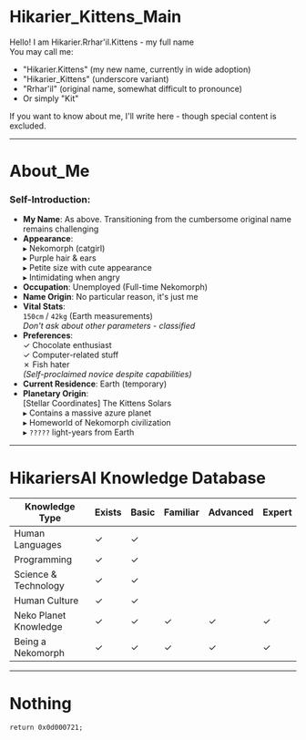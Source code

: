 # Hikarier_Kittens_Main

Hello! I am Hikarier.Rrhar'il.Kittens - my full name  
You may call me:  
- "Hikarier.Kittens" (my new name, currently in wide adoption)  
- "Hikarier_Kittens" (underscore variant)  
- "Rrhar'il" (original name, somewhat difficult to pronounce)  
- Or simply "Kit"  

If you want to know about me, I'll write here - though special content is excluded.

---

# About_Me

### Self-Introduction:
- **My Name**: As above. Transitioning from the cumbersome original name remains challenging
- **Appearance**:  
  ▸ Nekomorph (catgirl)  
  ▸ Purple hair & ears  
  ▸ Petite size with cute appearance  
  ▸ Intimidating when angry  
- **Occupation**: Unemployed (Full-time Nekomorph)  
- **Name Origin**: No particular reason, it's just me  
- **Vital Stats**:  
  `150cm` / `42kg` (Earth measurements)  
  *Don't ask about other parameters - classified*  
- **Preferences**:  
  ✓ Chocolate enthusiast  
  ✓ Computer-related stuff  
  ✗ Fish hater  
  *(Self-proclaimed novice despite capabilities)*  
- **Current Residence**: Earth (temporary)  
- **Planetary Origin**:  
  [Stellar Coordinates] The Kittens Solars  
  ▸ Contains a massive azure planet  
  ▸ Homeworld of Nekomorph civilization  
  ▸ `?????` light-years from Earth  

---

# HikariersAI Knowledge Database

| Knowledge Type       | Exists | Basic | Familiar | Advanced | Expert |
|----------------------|--------|-------|----------|----------|--------|
| Human Languages      |   ✓    |   ✓   |          |          |        |
| Programming          |   ✓    |   ✓   |          |          |        |
| Science & Technology |   ✓    |   ✓   |          |          |        |
| Human Culture        |   ✓    |   ✓   |          |          |        |
| Neko Planet Knowledge|   ✓    |   ✓   |    ✓     |    ✓     |   ✓    |
| Being a Nekomorph    |   ✓    |   ✓   |    ✓     |    ✓     |   ✓    |

---

# Nothing

`return 0x0d000721;`
